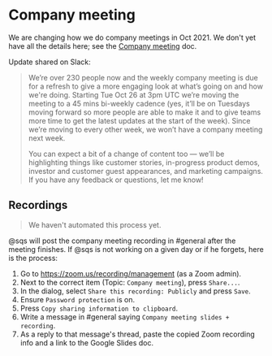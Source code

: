 # Company meeting

We are changing how we do company meetings in Oct 2021. We don't yet have all the details here; see the [Company meeting](https://docs.google.com/document/d/1OBOOjJxHXF21TCIxuCpwkJOF31WLaAJot0qs9KHW1pE/edit) doc.

Update shared on Slack:

> We’re over 230 people now and the weekly company meeting is due for a refresh to give a more engaging look at what’s going on and how we're doing. Starting Tue Oct 26 at 3pm UTC we’re moving the meeting to a 45 mins bi-weekly cadence (yes, it’ll be on Tuesdays moving forward so more people are able to make it and to give teams more time to get the latest updates at the start of the week). Since we’re moving to every other week, we won’t have a company meeting next week.
>
> You can expect a bit of a change of content too — we’ll be highlighting things like customer stories, in-progress product demos, investor and customer guest appearances, and marketing campaigns. If you have any feedback or questions, let me know!

## Recordings

> We haven't automated this process yet.

@sqs will post the company meeting recording in #general after the meeting finishes. If @sqs is not working on a given day or if he forgets, here is the process:

1. Go to https://zoom.us/recording/management (as a Zoom admin).
1. Next to the correct item (Topic: `Company meeting`), press `Share...`.
1. In the dialog, select `Share this recording: Publicly` and press `Save`.
1. Ensure `Password protection` is on.
1. Press `Copy sharing information to clipboard`.
1. Write a message in #general saying `Company meeting slides + recording`.
1. As a reply to that message's thread, paste the copied Zoom recording info and a link to the Google Slides doc.
